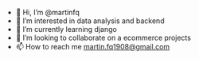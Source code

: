 - 👋 Hi, I’m @martinfq
- 👀 I’m interested in data analysis and backend
- 🌱 I’m currently learning django
- 💞️ I’m looking to collaborate on a ecommerce projects
- 📫 How to reach me  martin.fq1908@gmail.com

<!---
martinfq/martinfq is a ✨ special ✨ repository because its `README.md` (this file) appears on your GitHub profile.
You can click the Preview link to take a look at your changes.
--->
